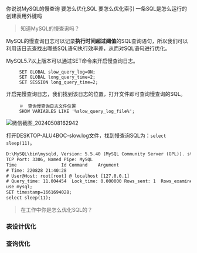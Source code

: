 

你说说MySQL的慢查询
要怎么优化SQL
要怎么优化索引
一条SQL是怎么运行的
创建表用外键吗



> 知道MySQL的慢查询吗？

MySQL的慢查询日志可以记录**执行时间超过阈值**的SQL查询语句，所以我们可以利用该日志查找出哪些SQL语句执行效率差，从而对SQL语句进行优化。

MySQL5.7以上版本可以通过SET命令来开启慢查询日志。

```mysql
     SET GLOBAL slow_query_log=ON;
     SET GLOBAL long_query_time=2;
     SET SESSION long_query_time=2;
```

开启完慢查询日志，我们找到该日志的位置，打开文件即可查询慢查询的SQL。

```mysql
     ＃　查询慢查询日志文件位置
     SHOW VARIABLES LIKE '%slow_query_log_file%';
```

![微信截图_20240508162942](D:\code\z-mine\JavaGetOffer\MySQL专栏\SQL语句优化\微信截图_20240508162942.png)

打开DESKTOP-ALU4BOC-slow.log文件，找到慢查询SQL为：`select sleep(11)`。

```xml
D:\MySQL\bin\mysqld, Version: 5.5.40 (MySQL Community Server (GPL)). started with:
TCP Port: 3306, Named Pipe: MySQL
Time                 Id Command    Argument
# Time: 220828 21:40:28
# User@Host: root[root] @ localhost [127.0.0.1]
# Query_time: 11.004454  Lock_time: 0.000000 Rows_sent: 1  Rows_examined: 0
use mysql;
SET timestamp=1661694028;
select sleep(11);
```

> 在工作中你是怎么优化SQL的？

### 表设计优化



### 查询优化